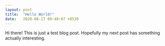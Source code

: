 ```yaml
---
layout: post
title:  "Hello World!"
date:   2020-08-17 00:48:07 +0530
---
```

Hi there! This is just a test blog post. Hopefully my next post has something actually interesting.